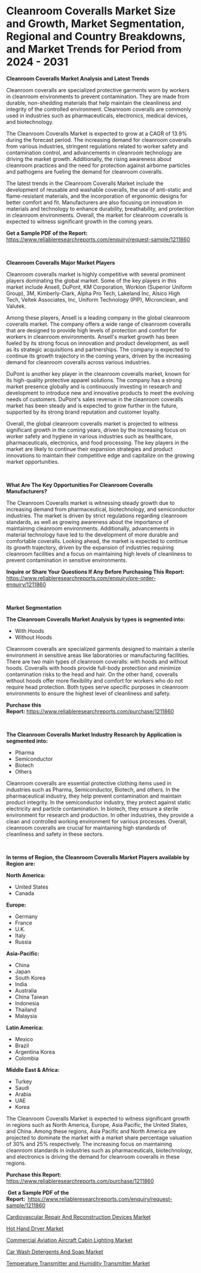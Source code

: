 <p><h1>Cleanroom Coveralls Market Size and Growth, Market Segmentation, Regional and Country Breakdowns, and Market Trends for Period from 2024 -  2031</h1></p><p><strong>Cleanroom Coveralls Market Analysis and Latest Trends</strong></p>
<p><p>Cleanroom coveralls are specialized protective garments worn by workers in cleanroom environments to prevent contamination. They are made from durable, non-shedding materials that help maintain the cleanliness and integrity of the controlled environment. Cleanroom coveralls are commonly used in industries such as pharmaceuticals, electronics, medical devices, and biotechnology.</p><p>The Cleanroom Coveralls Market is expected to grow at a CAGR of 13.9% during the forecast period. The increasing demand for cleanroom coveralls from various industries, stringent regulations related to worker safety and contamination control, and advancements in cleanroom technology are driving the market growth. Additionally, the rising awareness about cleanroom practices and the need for protection against airborne particles and pathogens are fueling the demand for cleanroom coveralls.</p><p>The latest trends in the Cleanroom Coveralls Market include the development of reusable and washable coveralls, the use of anti-static and flame-resistant materials, and the incorporation of ergonomic designs for better comfort and fit. Manufacturers are also focusing on innovation in materials and technology to enhance durability, breathability, and protection in cleanroom environments. Overall, the market for cleanroom coveralls is expected to witness significant growth in the coming years.</p></p>
<p><strong>Get a Sample PDF of the Report:&nbsp;</strong> <a href="https://www.reliableresearchreports.com/enquiry/request-sample/1211860">https://www.reliableresearchreports.com/enquiry/request-sample/1211860</a></p>
<p>&nbsp;</p>
<p><strong>Cleanroom Coveralls Major Market Players</strong></p>
<p><p>Cleanroom coveralls market is highly competitive with several prominent players dominating the global market. Some of the key players in this market include Ansell, DuPont, KM Corporation, Worklon (Superior Uniform Group), 3M, Kimberly-Clark, Alpha Pro Tech, Lakeland Inc, Alsico High Tech, Veltek Associates, Inc, Uniform Technology (PIP), Micronclean, and Valutek.</p><p>Among these players, Ansell is a leading company in the global cleanroom coveralls market. The company offers a wide range of cleanroom coveralls that are designed to provide high levels of protection and comfort for workers in cleanroom environments. Ansell's market growth has been fueled by its strong focus on innovation and product development, as well as its strategic acquisitions and partnerships. The company is expected to continue its growth trajectory in the coming years, driven by the increasing demand for cleanroom coveralls across various industries.</p><p>DuPont is another key player in the cleanroom coveralls market, known for its high-quality protective apparel solutions. The company has a strong market presence globally and is continuously investing in research and development to introduce new and innovative products to meet the evolving needs of customers. DuPont's sales revenue in the cleanroom coveralls market has been steady and is expected to grow further in the future, supported by its strong brand reputation and customer loyalty.</p><p>Overall, the global cleanroom coveralls market is projected to witness significant growth in the coming years, driven by the increasing focus on worker safety and hygiene in various industries such as healthcare, pharmaceuticals, electronics, and food processing. The key players in the market are likely to continue their expansion strategies and product innovations to maintain their competitive edge and capitalize on the growing market opportunities.</p></p>
<p>&nbsp;</p>
<p><strong>What Are The Key Opportunities For Cleanroom Coveralls Manufacturers?</strong></p>
<p><p>The Cleanroom Coveralls market is witnessing steady growth due to increasing demand from pharmaceutical, biotechnology, and semiconductor industries. The market is driven by strict regulations regarding cleanroom standards, as well as growing awareness about the importance of maintaining cleanroom environments. Additionally, advancements in material technology have led to the development of more durable and comfortable coveralls. Looking ahead, the market is expected to continue its growth trajectory, driven by the expansion of industries requiring cleanroom facilities and a focus on maintaining high levels of cleanliness to prevent contamination in sensitive environments.</p></p>
<p><strong>Inquire or Share Your Questions If Any Before Purchasing This Report:</strong> <a href="https://www.reliableresearchreports.com/enquiry/pre-order-enquiry/1211860">https://www.reliableresearchreports.com/enquiry/pre-order-enquiry/1211860</a></p>
<p>&nbsp;</p>
<p><strong>Market Segmentation</strong></p>
<p><strong>The Cleanroom Coveralls Market Analysis by types is segmented into:</strong></p>
<p><ul><li>With Hoods</li><li>Without Hoods</li></ul></p>
<p><p>Cleanroom coveralls are specialized garments designed to maintain a sterile environment in sensitive areas like laboratories or manufacturing facilities. There are two main types of cleanroom coveralls: with hoods and without hoods. Coveralls with hoods provide full-body protection and minimize contamination risks to the head and hair. On the other hand, coveralls without hoods offer more flexibility and comfort for workers who do not require head protection. Both types serve specific purposes in cleanroom environments to ensure the highest level of cleanliness and safety.</p></p>
<p><strong>Purchase this Report:&nbsp;</strong><a href="https://www.reliableresearchreports.com/purchase/1211860">https://www.reliableresearchreports.com/purchase/1211860</a></p>
<p>&nbsp;</p>
<p><strong>The Cleanroom Coveralls Market Industry Research by Application is segmented into:</strong></p>
<p><ul><li>Pharma</li><li>Semiconductor</li><li>Biotech</li><li>Others</li></ul></p>
<p><p>Cleanroom coveralls are essential protective clothing items used in industries such as Pharma, Semiconductor, Biotech, and others. In the pharmaceutical industry, they help prevent contamination and maintain product integrity. In the semiconductor industry, they protect against static electricity and particle contamination. In biotech, they ensure a sterile environment for research and production. In other industries, they provide a clean and controlled working environment for various processes. Overall, cleanroom coveralls are crucial for maintaining high standards of cleanliness and safety in these sectors.</p></p>
<p>&nbsp;</p>
<p><strong>In terms of Region, the Cleanroom Coveralls Market Players available by Region are:</strong></p>
<p>
    <p> <strong> North America: </strong>
        <ul>
            <li>United States</li>
            <li>Canada</li>
        </ul>
        </p> 
    <p> <strong> Europe: </strong>
        <ul>
            <li>Germany</li>
            <li>France</li>
            <li>U.K.</li>
            <li>Italy</li>
            <li>Russia</li>
        </ul>
        </p> 
    <p> <strong> Asia-Pacific: </strong>
        <ul>
            <li>China</li>
            <li>Japan</li>
            <li>South Korea</li>
            <li>India</li>
            <li>Australia</li>
            <li>China Taiwan</li>
            <li>Indonesia</li>
            <li>Thailand</li>
            <li>Malaysia</li>
        </ul>
        </p> 
    <p> <strong> Latin America: </strong>
        <ul>
            <li>Mexico</li>
            <li>Brazil</li>
            <li>Argentina Korea</li>
            <li>Colombia</li>
        </ul>
        </p> 
    <p> <strong> Middle East & Africa: </strong>
        <ul>
            <li>Turkey</li>
            <li>Saudi</li>
            <li>Arabia</li>
            <li>UAE</li>
            <li>Korea</li>
        </ul>
    </p>
    </p>
<p><p>The Cleanroom Coveralls Market is expected to witness significant growth in regions such as North America, Europe, Asia Pacific, the United States, and China. Among these regions, Asia Pacific and North America are projected to dominate the market with a market share percentage valuation of 30% and 25% respectively. The increasing focus on maintaining cleanroom standards in industries such as pharmaceuticals, biotechnology, and electronics is driving the demand for cleanroom coveralls in these regions.</p></p>
<p><strong>Purchase this Report: </strong><a href="https://www.reliableresearchreports.com/purchase/1211860">https://www.reliableresearchreports.com/purchase/1211860</a></p>
<p>&nbsp;<strong>Get a Sample PDF of the Report:&nbsp;&nbsp;</strong><a href="https://www.reliableresearchreports.com/enquiry/request-sample/1211860">https://www.reliableresearchreports.com/enquiry/request-sample/1211860</a></p>
<p><strong></strong></p>
<p><p><a href="https://medium.com/p/6b9d23931702/edit">Cardiovascular Repair And Reconstruction Devices Market</a></p><p><a href="https://medium.com/p/cd9ba49d81f4/edit">Hot Hand Dryer Market</a></p><p><a href="https://medium.com/p/adc63a34a01e/edit">Commercial Aviation Aircraft Cabin Lighting Market</a></p><p><a href="https://medium.com/p/62c41bb8a702/edit">Car Wash Detergents And Soap Market</a></p><p><a href="https://medium.com/p/ffda9e3ce7c3/edit">Temperature Transmitter and Humidity Transmitter Market</a></p></p>
